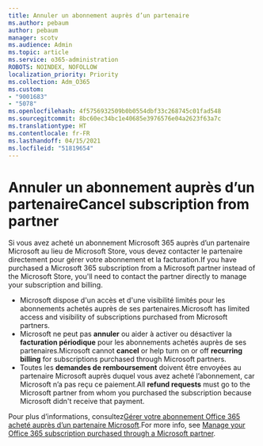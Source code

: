 ```yaml
---
title: Annuler un abonnement auprès d’un partenaire
ms.author: pebaum
author: pebaum
manager: scotv
ms.audience: Admin
ms.topic: article
ms.service: o365-administration
ROBOTS: NOINDEX, NOFOLLOW
localization_priority: Priority
ms.collection: Adm_O365
ms.custom:
- "9001683"
- "5078"
ms.openlocfilehash: 4f5756932509b0b0554dbf33c268745c01fad548
ms.sourcegitcommit: 8bc60ec34bc1e40685e3976576e04a2623f63a7c
ms.translationtype: HT
ms.contentlocale: fr-FR
ms.lasthandoff: 04/15/2021
ms.locfileid: "51819654"
---
```

# <a name="cancel-subscription-from-partner"></a><span data-ttu-id="854a2-102">Annuler un abonnement auprès d’un partenaire</span><span class="sxs-lookup"><span data-stu-id="854a2-102">Cancel subscription from partner</span></span>

<span data-ttu-id="854a2-103">Si vous avez acheté un abonnement Microsoft 365 auprès d’un partenaire Microsoft au lieu de Microsoft Store, vous devez contacter le partenaire directement pour gérer votre abonnement et la facturation.</span><span class="sxs-lookup"><span data-stu-id="854a2-103">If you have purchased a Microsoft 365 subscription from a Microsoft partner instead of the Microsoft Store, you'll need to contact the partner directly to manage your subscription and billing.</span></span>

- <span data-ttu-id="854a2-104">Microsoft dispose d'un accès et d'une visibilité limités pour les abonnements achetés auprès de ses partenaires.</span><span class="sxs-lookup"><span data-stu-id="854a2-104">Microsoft has limited access and visibility of subscriptions purchased from Microsoft partners.</span></span> 
- <span data-ttu-id="854a2-105">Microsoft ne peut pas **annuler** ou aider à activer ou désactiver la **facturation périodique** pour les abonnements achetés auprès de ses partenaires.</span><span class="sxs-lookup"><span data-stu-id="854a2-105">Microsoft cannot **cancel** or help turn on or off **recurring billing** for subscriptions purchased through Microsoft partners.</span></span> 
- <span data-ttu-id="854a2-106">Toutes les **demandes de remboursement** doivent être envoyées au partenaire Microsoft auprès duquel vous avez acheté l’abonnement, car Microsoft n’a pas reçu ce paiement.</span><span class="sxs-lookup"><span data-stu-id="854a2-106">All **refund requests** must go to the Microsoft partner from whom you purchased the subscription because Microsoft didn't receive that payment.</span></span> 

<span data-ttu-id="854a2-107">Pour plus d’informations, consultez[Gérer votre abonnement Office 365 acheté auprès d’un partenaire Microsoft](https://support.microsoft.com/help/4230739/microsoft-account-manage-office-365-subscription-from-third-party).</span><span class="sxs-lookup"><span data-stu-id="854a2-107">For more info, see [Manage your Office 365 subscription purchased through a Microsoft partner](https://support.microsoft.com/help/4230739/microsoft-account-manage-office-365-subscription-from-third-party).</span></span> 
